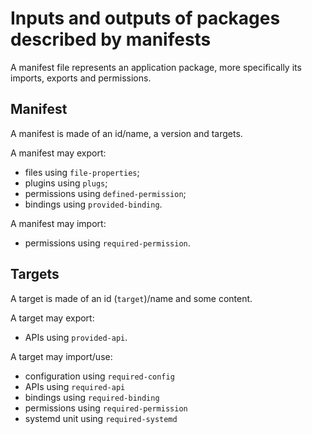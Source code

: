# Inputs and outputs of packages described by manifests

A manifest file represents an application package, more specifically its
imports, exports and permissions.

## Manifest

A manifest is made of an id/name, a version and targets.

A manifest may export:

- files using `file-properties`;
- plugins using `plugs`;
- permissions using `defined-permission`;
- bindings using `provided-binding`.

A manifest may import:

- permissions using `required-permission`.

## Targets

A target is made of an id (`target`)/name and some content.

A target may export:

- APIs using `provided-api`.

A target may import/use:

- configuration using `required-config`
- APIs using `required-api`
- bindings using `required-binding`
- permissions using `required-permission`
- systemd unit using `required-systemd`
